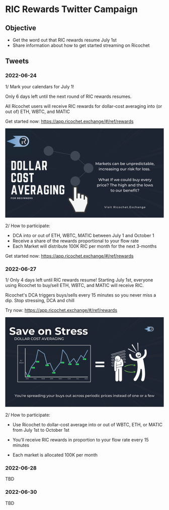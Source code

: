 # RIC Rewards Twitter Campaign 

## Objective
* Get the word out that RIC rewards resume July 1st
* Share information about how to get started streaming on Ricochet

## Tweets

### 2022-06-24
1/ Mark your calendars for July 1!

Only 6 days left until the next round of RIC rewards resumes.

All Ricochet users will receive RIC rewards for dollar-cost averaging into (or out of) ETH, WBTC, and MATIC

Get started now: https://app.ricochet.exchange/#/ref/rewards

![beginner_dca](./dca_for_beginners.png)

2/ How to participate:
- DCA into or out of ETH, WBTC, MATIC between July 1 and October 1 
- Receive a share of the rewards proportional to your flow rate
- Each Market will distribute 100K RIC per month for the next 3-months

Get started now: https://app.ricochet.exchange/#/ref/rewards

### 2022-06-27
1/ Only 4 days left until RIC rewards resume! Starting July 1st, everyone using Ricochet to buy/sell ETH, WBTC, and MATIC will receive RIC.

Ricochet's DCA triggers buys/sells every 15 minutes so you never miss a dip. Stop stressing, DCA and chill 

Try now: https://app.ricochet.exchange/#/ref/rewards

![low_stress_dca](./low_stress_dca.png)

2/ How to participate:

- Use Ricochet to dollar-cost average into or out of WBTC, ETH, or MATIC from July 1st to October 1st

- You'll receive RIC rewards in proportion to your flow rate every 15 minutes

- Each market is allocated 100K per month

### 2022-06-28
TBD 

### 2022-06-30
TBD
